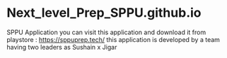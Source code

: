 # Next_level_Prep_SPPU.github.io
SPPU Application
you can visit this application and download it from playstore : https://sppuprep.tech/ 
this application is developed by a team having two leaders as 
Sushain
x
Jigar
